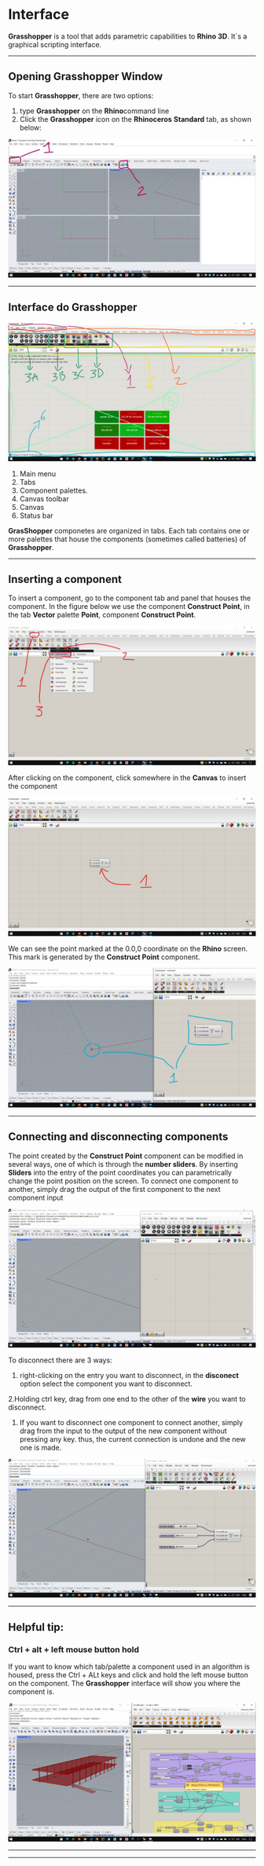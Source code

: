 # Interface

**Grasshopper** is a tool that adds parametric capabilities to **Rhino 3D**. It´s a graphical scripting interface.
_______________
## Opening Grasshopper Window

To start **Grasshopper**, there are two options:

 1. type **Grasshopper** on the **Rhino**command line
 1. Click the **Grasshopper** icon on the **Rhinoceros** **Standard** tab, as shown below:

![launch](./gh_launch.jpg)

____________

## Interface do Grasshopper

![Interface](./gh_inter.jpg)

1. Main menu
2. Tabs
3. Component palettes.
4. Canvas toolbar
5. Canvas
6. Status bar

**GrasShopper** componetes are organized in tabs. Each tab contains one or more palettes that house the components (sometimes called batteries) of **Grasshopper**.


____________
## Inserting a component

 To insert a component, go to the component tab and panel that houses the component. In the figure below we use the component **Construct Point**, in the tab **Vector** palette **Point**, component **Construct Point**.

![comp](./comp_01.jpg)

After clicking on the component, click somewhere in the **Canvas** to insert the component

![comp](./comp_02.jpg)

We can see the point marked at the 0.0,0 coordinate on the **Rhino** screen. This mark is generated by the **Construct Point** component.

![comp](./comp_03.jpg)

_____________________
## Connecting and disconnecting components

The point created by the **Construct Point** component can be modified in several ways, one of which is through the **number sliders**. By inserting **Sliders** into the entry of the point coordinates you can parametrically change the point position on the screen. To connect one component to another, simply drag the output of the first component to the next component input

![component](./component.gif)

To disconnect there are 3 ways:
 1. right-clicking on the entry you want to disconnect, in the **disconect** option select the component you want to disconnect.
   
 2.Holding ctrl key, drag from one end to the other of the **wire** you want to disconnect.
 
 1. If you want to disconnect one component to connect another, simply drag from the input to the output of the new component without pressing any key. thus, the current connection is undone and the new one is made.

![component](./disconect.gif)

___________________

## Helpful tip:
### Ctrl + alt + left mouse button hold

If you want to know which tab/palette a component used in an algorithm is housed, press the Ctrl + ALt keys and click and hold the left mouse button on the component. The **Grasshopper** interface will show you where the component is.

![gif](./ctrl_alt_lmb.gif)

___________
___________


